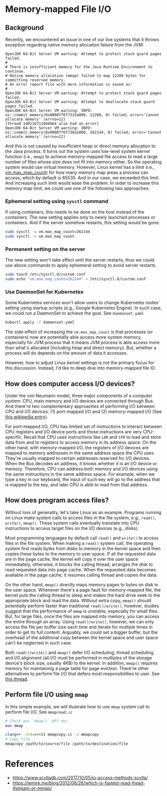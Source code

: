 # Memory-mapped File I/O


## Background

Recently, we encountered an issue in one of our live systems that it throws exception regarding
native memory allocation failure from the JVM:

```
OpenJDK 64-Bit Server VM warning: Attempt to protect stack guard pages failed.
#
# There is insufficient memory for the Java Runtime Environment to continue.
# Native memory allocation (mmap) failed to map 12288 bytes for committing reserved memory.
# An error report file with more information is saved as:
#
OpenJDK 64-Bit Server VM warning: Attempt to protect stack guard pages failed.
OpenJDK 64-Bit Server VM warning: Attempt to deallocate stack guard pages failed.
OpenJDK 64-Bit Server VM warning: INFO: os::commit_memory(0x00007f6f7315a000, 12288, 0) failed; error='Cannot allocate memory' (errno=12)
[thread 140116711044864 also had an error]
OpenJDK 64-Bit Server VM warning: INFO: os::commit_memory(0x00007f6f738a1000, 262144, 0) failed; error='Cannot allocate memory' (errno=12)
```

And this is not caused by insufficient heap or direct memory allocation to the Java process. It
turns out the system uses low-level system kernel function (i.e., `mmap`) to achieve memory-mapped file
access to read a large number of files whose size does not fit into memory either. So the operating
system would use virtual memory. However, Linux kernel has a limit (i.e., [vm.max_map_count](
https://www.kernel.org/doc/Documentation/sysctl/vm.txt)) for how many memory map areas a process can
access, which by default is 65535. And in our case, we exceeded this limit. And increasing such
limit would ease the problem. In order to increase this memory map limit, we could use one of the
following two approaches:

### Ephemeral setting using `sysctl` command

If using containers, this needs to be done on the host instead of the containers. The new setting
applies only to newly launched processes or containers. And if the server somehow restarts, this
setting would be gone.

```bash
sudo sysctl -w vm.max_map_count=262144
sudo sysctl -n vm.max_map_count
```

### Permanent setting on the server

The new setting won't take effect until the server restarts, thus we could use above commands to
apply ephemeral setting to avoid server restarts.

```bash
sudo touch /etc/sysctl.d/custom.conf
sudo echo "vm.max_map_count=262144" > /etc/sysctl.d/custom.conf
```

### Use DaemonSet for Kubernetes

Some Kubernetes services won't allow users to change Kubernetes nodes' setting using startup
scripts (e.g., Google Kubernetes Engine). In such case, we could run a DaemonSet to achieve the
goal. See `daemonset.yaml`


```bash
kubectl apply -f daemonset.yaml
```

The side-effect of increasing the `vm.max_map_count` is that processes (or containers) now are
potentially able access more system memory, especially for JVM process that it means JVM process is
able access more than what's allocated (including heap and direct memory). But, whether a process
will do depends on the amount of data it accesses.

However, how to adjust Linux kernel settings is not the primary focus for this discussion. Instead,
I'd like to deep dive into memory-mapped file IO.


## How does computer access I/O devices?

Under the von Neumann model, three major components of a computer system: CPU, main memory and I/O
devices are connected through Bus. And there're two complementary approaches of performing I/O
between CPU and I/O devices: (1) port-mapped I/O and (2) memory-mapped I/O (See [this wikipedia
entry](https://en.wikipedia.org/wiki/Memory-mapped_I/O#Port_I/O_via_device_drivers)).

For port-mapped I/O, CPU has limited set of instructions to interact between CPU registers and I/O
device ports and those instructions are very CPU-specific. Recall that CPU uses instructions like
`LDR` and `STR` to load and store data from and to registers to access memory in its address space.
On the other hand, with memory-mapped I/O, the registers of I/O devices are mapped to memory
addresses in the same address space the CPU uses. They're usually mapped to certain addresses
reserved for I/O devices. When the Bus decodes an address, it knows whether it is an I/O device or
memory. Therefore, CPU can address both memory and I/O devices using the same instructions in the
same address space. For example, when we type a key in our keyboard, the input of such key will go
to the address that is mapped to the key, and later CPU is able to read from that address.


## How does program access files?

Without loss of generality, let's take Linux as an example. Programs running on Linux make system
calls to access files in the file system, e.g., `read()`, `write()`, `mmap()`. These system calls
eventually translate into CPU instructions to access target files on the I/O devices (e.g., disks).

Most programming languages by default call `read()` and `write()` to access files in the file system.
When making a `read()` system call, the operating system first reads bytes from disks to memory in
the kernel space and then copies these bytes to the memory to user space. If all the requested data
are in the page cache, the kernel will copy it over the user space immediately, otherwise, it blocks
the calling thread, arranges the disk to read requested data into page cache. When the requested
data becomes available in the page cache, it resumes calling thread and copies the data.

On the other hand, `mmap()` directly maps memory pages to bytes on disk in the user space. Whenever
there's a page fault for memory-mapped file, the kernel puts the calling thread to sleep and makes
the hard drive seek to the appropriate block and read the data. Without extra copy, `mmap()` should
potentially perform faster than traditional `read()/write()`, however, studies suggest that the
performance of `mmap` is unstable, especially for small files. But, for large files, once the files
are mapped into memory, you can access the entire through an array. Using `read()/write()`, however,
we can only access the file per buffer size each time and iterate for multiple times in order to get
its full content. Arguably, we could set a bigger buffer, but the overhead of the additional copy
between the kernel space and user space can't be neglected in such case.

Both `read()/write()` and `mmap()` defer I/O scheduling, thread scheduling and I/O alignment (all
I/O must be performed in multiples of the storage device's block size, usually 4KB) to the kernel.
In addition, `mmap()` requires memory for maintaining a page table for page eviction. There're other
alternatives to perform file I/O that defers most responsibilities to user. See [this
thread](https://www.scylladb.com/2017/10/05/io-access-methods-scylla/).


## Perform file I/O using `mmap`

In this simple example, we will illustrate how to use `mmap` system call to perform file I/O. See
`mmapread.cc`

```bash
# Check out `mmap()` API doc
man mmap

clang++ -std=c++11 mmapcopy.cc -o mmapcopy
# Copy file
mmapcopy /path/to/source/file /path/to/destination/file
```


# References

- https://www.scylladb.com/2017/10/05/io-access-methods-scylla/
- https://lemire.me/blog/2012/06/26/which-is-fastest-read-fread-ifstream-or-mmap/
